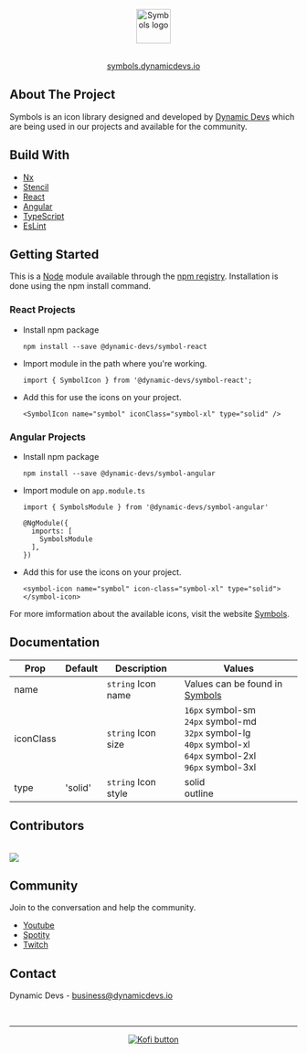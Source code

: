 <br>
<div align="center"> 
<a href="https://symbols.dynamicdevs.io/">
<img src="https://assets.dynamicdevs.io/engineering/symbols-logo-regular.svg" alt="Symbols logo" height="60"/>
</a>
</div>

<br>

<p align="center">
<a href="https://symbols.dynamicdevs.io/">symbols.dynamicdevs.io</a>
</p>

## About The Project

Symbols is an icon library designed and developed by [Dynamic Devs][dynamicdevs] which are being used in our projects and available for the community.

## Build With

- [Nx][nx]
- [Stencil][stencil]
- [React][react]
- [Angular][angular]
- [TypeScript][typescript]
- [EsLint][eslint]

## Getting Started

This is a [Node][node.js] module available through the [npm registry][npm]. Installation is done using the npm install command.
### React Projects

- Install npm package

  ```
  npm install --save @dynamic-devs/symbol-react
  ```

- Import module in the path where you're working.

  ```
  import { SymbolIcon } from '@dynamic-devs/symbol-react';
  ```

- Add this for use the icons on your project. 

  ```
  <SymbolIcon name="symbol" iconClass="symbol-xl" type="solid" />
  ```

### Angular Projects

- Install npm package

  ```
  npm install --save @dynamic-devs/symbol-angular
  ```

- Import module on `app.module.ts`

  ```
  import { SymbolsModule } from '@dynamic-devs/symbol-angular'

  @NgModule({
    imports: [
      SymbolsModule
    ],
  })
  ```

- Add this for use the icons on your project. 

  ```
  <symbol-icon name="symbol" icon-class="symbol-xl" type="solid"></symbol-icon>
  ```

For more imformation about the available icons, visit the website [Symbols][symbols].

## Documentation

| Prop        | Default     | Description          | Values             |
| ----------- | ----------- | -------------------- | ------------------ |
| name        |             | `string` Icon name   | Values can be found in [Symbols][symbols] |
| iconClass   |             | `string` Icon size   | `16px` symbol-sm  <br> `24px` symbol-md  <br> `32px` symbol-lg <br> `40px` symbol-xl <br> `64px` symbol-2xl <br> `96px` symbol-3xl |
| type        | 'solid'     | `string` Icon style  | solid <br> outline |

## Contributors

<br>

<a href="https://github.com/dynamicdevs/symbols/graphs/contributors">
  <img src="https://contrib.rocks/image?repo=dynamicdevs/symbols" />
</a>

## Community

Join to the conversation and help the community.

- [Youtube][youtube]
- [Spotity][spotify]
- [Twitch][twitch]

## Contact

Dynamic Devs - business@dynamicdevs.io


<br>

***

<p align="center">
<a href="https://ko-fi.com/D1D6C947W">
<img src="https://ko-fi.com/img/githubbutton_sm.svg" alt="Kofi button"/>
</a>
</p>

[dynamicdevs]: https://www.dynamicdevs.io/
[symbols]:https://symbols.dynamicdevs.io/
[nx]: https://nx.dev/
[stencil]:https://stenciljs.com/
[react]: https://es.reactjs.org/
[angular]:https://angular.io/
[typescript]:https://www.typescriptlang.org/
[eslint]:https://eslint.org/
[node.js]: https://nodejs.org/
[npm]: https://www.npmjs.com/get-npm
[youtube]: https://www.youtube.com/channel/UCD2cpIbELBfK_-9p8PoCGWg
[spotify]: https://open.spotify.com/show/4fvKHii2mWHkX8mz28klz8?si=d95553238ea04ec4
[twitch]: https://www.twitch.tv/dynamicdevs